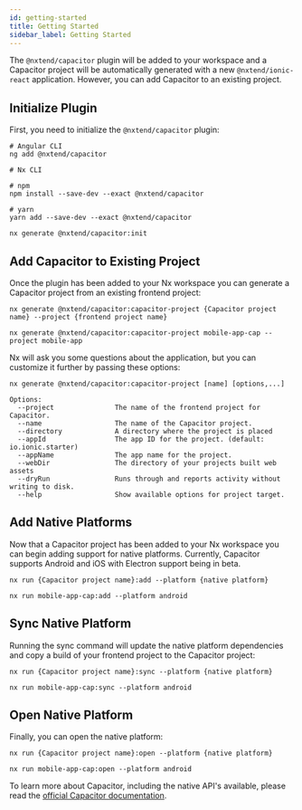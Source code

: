 ```yaml
---
id: getting-started
title: Getting Started
sidebar_label: Getting Started
---
```


The `@nxtend/capacitor` plugin will be added to your workspace and a Capacitor project will be automatically generated with a new `@nxtend/ionic-react` application. However, you can add Capacitor to an existing project.

## Initialize Plugin

First, you need to initialize the `@nxtend/capacitor` plugin:

```
# Angular CLI
ng add @nxtend/capacitor
```

```
# Nx CLI

# npm
npm install --save-dev --exact @nxtend/capacitor

# yarn
yarn add --save-dev --exact @nxtend/capacitor

nx generate @nxtend/capacitor:init
```

## Add Capacitor to Existing Project

Once the plugin has been added to your Nx workspace you can generate a Capacitor project from an existing frontend project:

```
nx generate @nxtend/capacitor:capacitor-project {Capacitor project name} --project {frontend project name}

nx generate @nxtend/capacitor:capacitor-project mobile-app-cap --project mobile-app
```

Nx will ask you some questions about the application, but you can customize it further by passing these options:

```
nx generate @nxtend/capacitor:capacitor-project [name] [options,...]

Options:
  --project               The name of the frontend project for Capacitor.
  --name                  The name of the Capacitor project.
  --directory             A directory where the project is placed
  --appId                 The app ID for the project. (default: io.ionic.starter)
  --appName               The app name for the project.
  --webDir                The directory of your projects built web assets
  --dryRun                Runs through and reports activity without writing to disk.
  --help                  Show available options for project target.
```

## Add Native Platforms

Now that a Capacitor project has been added to your Nx workspace you can begin adding support for native platforms. Currently, Capacitor supports Android and iOS with Electron support being in beta.

```
nx run {Capacitor project name}:add --platform {native platform}

nx run mobile-app-cap:add --platform android
```

## Sync Native Platform

Running the sync command will update the native platform dependencies and copy a build of your frontend project to the Capacitor project:

```
nx run {Capacitor project name}:sync --platform {native platform}

nx run mobile-app-cap:sync --platform android
```

## Open Native Platform

Finally, you can open the native platform:

```
nx run {Capacitor project name}:open --platform {native platform}

nx run mobile-app-cap:open --platform android
```

To learn more about Capacitor, including the native API's available, please read the [official Capacitor documentation](https://capacitorjs.com/docs).
